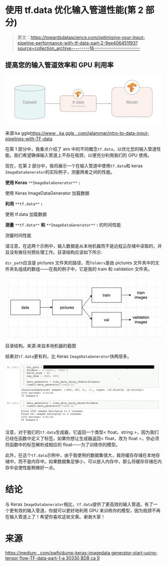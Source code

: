 # 使用 tf.data 优化输入管道性能(第 2 部分)

> 原文：<https://towardsdatascience.com/optimising-your-input-pipeline-performance-with-tf-data-part-2-9ee406451f93?source=collection_archive---------16----------------------->

## 提高您的输入管道效率和 GPU 利用率

![](img/2e2d29dc9261b8aaef0211495d3814d1.png)

来源:ka ggle[https://www . ka ggle . com/jalammar/intro-to-data-input-pipelines-with-TF-data](https://www.kaggle.com/jalammar/intro-to-data-input-pipelines-with-tf-data)

在第 1 部分中，我重点介绍了 aim 中的不同概念`tf.data`，以优化您的输入管道性能。我们希望确保输入管道上不存在瓶颈，以便充分利用我们的 GPU 使用。

现在，在第 2 部分中，我将展示一个在输入管道中使用`tf.data`和 keras `ImageDataGenerator`的实际例子，测量两者之间的性能。

</optimising-your-input-pipeline-performance-with-tf-data-part-1-32e52a30cac4>  

**使用 Keras** `**ImageDataGenerator**` **:**

使用 Keras ImageDataGenerator 加载数据

**利用** `**tf.data**` **:**

使用 tf.data 加载数据

**测量** `**tf.data**` **和** `**ImageDataGenerator**` **:** 的时间性能

测量时间性能

请注意，在这两个示例中，输入数据是从本地机器而不是远程云存储中读取的，并且没有做任何预处理工作。目录结构应该如下所示:

`dir_path`应该是 pictures 文件夹的路径，而`folders`是由 pictures 文件夹中的文件夹名组成的数组——在我的例子中，它是我的 train 和 validation 文件夹。

![](img/472b94c243f7ce67d0de6e6d17a2d55e.png)

目录结构。来源:来自本地机器的截图

结果对`tf.data`更有利，比 Keras `ImageDataGenerator`快两倍多。

![](img/b61fbbe06fbfcf4a4af8631e2bca4b93.png)

注意，对于我们的`tf.data`生成器，它返回一个类型< float，string >，因为我们已经在函数中定义了标签。如果你想让生成器返回< float，改为 float >，你必须将函数中的标签解析成相应的 float——为了训练你的模型。

此外，在这个`tf.data`示例中，由于我使用的数据集很大，我将缓存存储在本地存储中，而不是内存中。如果数据集足够小，可以放入内存中，那么将缓存存储在内存中会使性能稍微好一点。

# 结论

与 Keras `ImageDataGenerator`相比，`tf.data`提供了更高效的输入管道。有了一个更有效的输入管道，你就可以更好地利用 GPU 来训练你的模型，因为瓶颈不再在输入管道上了！希望你喜欢这些文章。谢谢大家！

# 来源

[https://medium . com/swlh/dump-keras-imagedata generator-start-using-tensor flow-TF-data-part-1-a 30330 BDB ca 9](https://medium.com/swlh/dump-keras-imagedatagenerator-start-using-tensorflow-tf-data-part-1-a30330bdbca9)
